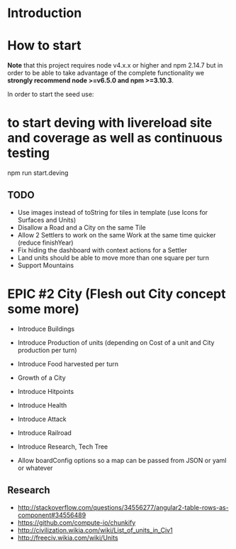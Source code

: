 # Introduction

# How to start

**Note** that this project requires node v4.x.x or higher and npm 2.14.7 but in order to be able to take advantage of the complete functionality we **strongly recommend node >=v6.5.0 and npm >=3.10.3**.

In order to start the seed use:

# to start deving with livereload site and coverage as well as continuous testing
npm run start.deving

## TODO
 - Use images instead of toString for tiles in template (use Icons for Surfaces and Units)
 - Disallow a Road and a City on the same Tile
 - Allow 2 Settlers to work on the same Work at the same time quicker (reduce finishYear)
 - Fix hiding the dashboard with context actions for a Settler
 - Land units should be able to move more than one square per turn
 - Support Mountains

 # EPIC #2 City (Flesh out City concept some more)
 - Introduce Buildings
 - Introduce Production of units (depending on Cost of a unit and City production per turn)
 - Introduce Food harvested per turn
 - Growth of a City

 - Introduce Hitpoints
 - Introduce Health
 - Introduce Attack
 - Introduce Railroad
 - Introduce Research, Tech Tree
 - Allow boardConfig options so a map can be passed from JSON or yaml or whatever

## Research
 - http://stackoverflow.com/questions/34556277/angular2-table-rows-as-component#34556489
 - https://github.com/compute-io/chunkify
 - http://civilization.wikia.com/wiki/List_of_units_in_Civ1
 - http://freeciv.wikia.com/wiki/Units
